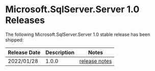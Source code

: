 # Microsoft.SqlServer.Server 1.0 Releases

The following Microsoft.SqlServer.Server 1.0 stable release has been shipped:

| Release Date | Description | Notes |
| :-- | :-- | :--: |
| 2022/01/28 | 1.0.0  | [release notes](1.0.0.md) |
